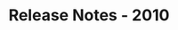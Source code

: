 ﻿---
title: Release Notes - 2010
second_title: Aspose.Words for Java
articleTitle: Release Notes - 2010
linktitle: Release Notes - 2010
description: "Aspose.Words for Java Release Notes - 2010 – learn about the latest updates and fixes."
type: docs
weight: 110
url: /java/release-notes-2010/
---


